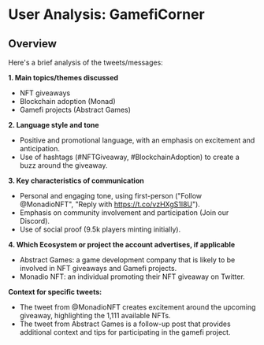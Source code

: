 # User Analysis: GamefiCorner

## Overview

Here's a brief analysis of the tweets/messages:

**1. Main topics/themes discussed**

* NFT giveaways
* Blockchain adoption (Monad)
* Gamefi projects (Abstract Games)

**2. Language style and tone**

* Positive and promotional language, with an emphasis on excitement and anticipation.
* Use of hashtags (#NFTGiveaway, #BlockchainAdoption) to create a buzz around the giveaway.

**3. Key characteristics of communication**

* Personal and engaging tone, using first-person ("Follow @MonadioNFT", "Reply with https://t.co/vzHXgS1l8U").
* Emphasis on community involvement and participation (Join our Discord).
* Use of social proof (9.5k players minting initially).

**4. Which Ecosystem or project the account advertises, if applicable**

* Abstract Games: a game development company that is likely to be involved in NFT giveaways and Gamefi projects.
* Monadio NFT: an individual promoting their NFT giveaway on Twitter.

**Context for specific tweets:**

* The tweet from @MonadioNFT creates excitement around the upcoming giveaway, highlighting the 1,111 available NFTs.
* The tweet from Abstract Games is a follow-up post that provides additional context and tips for participating in the gamefi project.